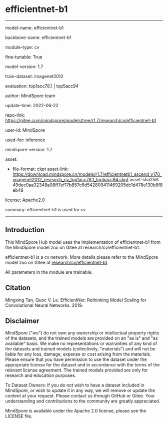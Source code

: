 # efficientnet-b1

---

model-name: efficientnet-b1

backbone-name: efficientnet-b1

module-type: cv

fine-tunable: True

model-version: 1.7

train-dataset: imagenet2012

evaluation: top1acc78.1 | top5acc94

author: MindSpore team

update-time: 2022-06-22

repo-link: <https://gitee.com/mindspore/models/tree/r1.7/research/cv/efficientnet-b1>

user-id: MindSpore

used-for: inference

mindspore-version: 1.7

asset:

-
    file-format: ckpt
    asset-link: <https://download.mindspore.cn/models/r1.7/efficientnetb1_ascend_v170_imagenet2012_research_cv_top1acc78.1_top5acc94.ckpt>
    asset-sha256: 49dec0aa32348a08ff7ef17b857c6d542809411469205dc1d478e130b8f8eb48

license: Apache2.0

summary: efficientnet-b1 is used for cv

---

## Introduction

This MindSpore Hub model uses the implementation of efficientnet-b1 from the MindSpore model zoo on Gitee at research/cv/efficientnet-b1.

efficientnet-b1 is a cv network. More details please refer to the MindSpore model zoo on Gitee at [research/cv/efficientnet-b1](https://gitee.com/mindspore/models/blob/r1.7/research/cv/efficientnet-b1/README_CN.md).

All parameters in the module are trainable.

## Citation

Mingxing Tan, Quoc V. Le. EfficientNet: Rethinking Model Scaling for Convolutional Neural Networks. 2019.

## Disclaimer

MindSpore ("we") do not own any ownership or intellectual property rights of the datasets, and the trained models are provided on an "as is" and "as available" basis. We make no representations or warranties of any kind of the datasets and trained models (collectively, “materials”) and will not be liable for any loss, damage, expense or cost arising from the materials. Please ensure that you have permission to use the dataset under the appropriate license for the dataset and in accordance with the terms of the relevant license agreement. The trained models provided are only for research and education purposes.

To Dataset Owners: If you do not wish to have a dataset included in MindSpore, or wish to update it in any way, we will remove or update the content at your request. Please contact us through GitHub or Gitee. Your understanding and contributions to the community are greatly appreciated.

MindSpore is available under the Apache 2.0 license, please see the LICENSE file.
